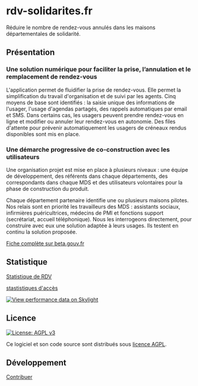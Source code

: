 # rdv-solidarites.fr

Réduire le nombre de rendez-vous annulés dans les maisons départementales de solidarité.

## Présentation

### Une solution numérique pour faciliter la prise, l’annulation et le remplacement de rendez-vous

L'application permet de fluidifier la prise de rendez-vous. Elle permet la simplification du travail d'organisation et de suivi par les agents. Cinq moyens de base sont identifiés : la saisie unique des informations de l'usager, l'usage d'agendas partagés,  des rappels automatiques par email et SMS. Dans certains cas, les usagers peuvent prendre rendez-vous en ligne et modifier ou annuler leur rendez-vous en autonomie. Des files d'attente pour prévenir automatiquement les usagers de créneaux rendus disponibles sont mis en place. 

### Une démarche progressive de co-construction avec les utilisateurs

Une organisation projet est mise en place à plusieurs niveaux : une équipe de développement, des référents dans chaque départements, des correspondants dans chaque MDS et des utilisateurs volontaires pour la phase de construction du produit.

Chaque département partenaire identifie une ou plusieurs maisons pilotes. Nos relais sont en priorité les travailleurs des MDS : assistants sociaux, infirmières puéricultrices, médecins de PMI et fonctions support (secrétariat, accueil téléphonique). Nous les interrogeons directement, pour construire avec eux une solution adaptée à leurs usages. Ils testent en continu la solution proposée. 

[Fiche complète sur beta.gouv.fr](https://beta.gouv.fr/startups/lapins.html)

## Statistique 

[Statistique de RDV](https://www.rdv-solidarites.fr/stats)

[stastistiques d'accès](https://stats.data.gouv.fr/index.php?module=CoreHome&action=index&idSite=123&period=range&date=previous30&updated=1#?idSite=123&period=range&date=previous30&category=Dashboard_Dashboard&subcategory=1)

[![View performance data on Skylight](https://badges.skylight.io/status/RgR7i58P67xN.svg)](https://oss.skylight.io/app/applications/RgR7i58P67xN)

## Licence 

[![License: AGPL v3](https://img.shields.io/badge/License-AGPL%20v3-blue.svg)](https://www.gnu.org/licenses/agpl-3.0)

Ce logiciel et son code source sont distribués sous [licence AGPL](https://www.gnu.org/licenses/why-affero-gpl.fr.html).

## Développement

[Contribuer](CONTRIBUTING.md)


